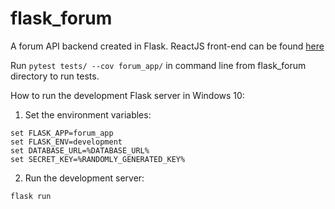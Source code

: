 # flask_forum

A forum API backend created in Flask. ReactJS front-end can be found [here](https://github.com/stevenhvtran/react_forum)

Run ```pytest tests/ --cov forum_app/``` in command line from flask_forum directory to run tests.

How to run the development Flask server in Windows 10:
1. Set the environment variables:
```
set FLASK_APP=forum_app
set FLASK_ENV=development
set DATABASE_URL=%DATABASE_URL%
set SECRET_KEY=%RANDOMLY_GENERATED_KEY%
```
2. Run the development server:
```
flask run
```
